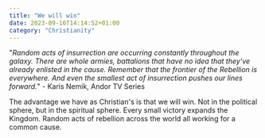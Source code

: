```yaml
---
title: "We will win"
date: 2023-09-16T14:14:52+01:00
category: "Christianity"
---
```


"_Random acts of insurrection are occurring constantly throughout the galaxy. There are whole armies, battalions that have no idea that they've already enlisted in the cause. Remember that the frontier of the Rebellion is everywhere. And even the smallest act of insurrection pushes our lines forward._" - Karis Nemik, Andor TV Series

The advantage we have as Christian's is that we will win. Not in the political sphere, but in the spiritual sphere. Every small victory expands the Kingdom. Random acts of rebellion across the world all working for a common cause.
